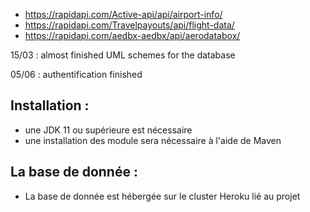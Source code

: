- https://rapidapi.com/Active-api/api/airport-info/
- https://rapidapi.com/Travelpayouts/api/flight-data/
- https://rapidapi.com/aedbx-aedbx/api/aerodatabox/

15/03 :
almost finished UML schemes for the database


05/06 : authentification finished

## Installation : 

- une JDK 11 ou supérieure est nécessaire
- une installation des module sera nécessaire à l'aide de Maven

## La base de donnée :

- La base de donnée est hébergée sur le cluster Heroku lié au projet
